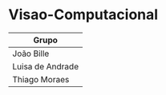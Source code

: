 # Visao-Computacional

| Grupo         |
|---------------|
| João Bille    |
| Luisa de Andrade |
| Thiago Moraes |
